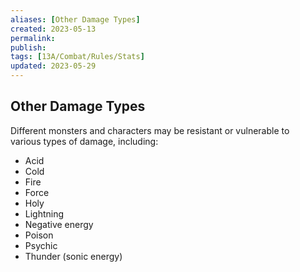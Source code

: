 ```yaml
---
aliases: [Other Damage Types]
created: 2023-05-13
permalink: 
publish: 
tags: [13A/Combat/Rules/Stats]
updated: 2023-05-29
---
```


## Other Damage Types

Different monsters and characters may be resistant or vulnerable to  
various types of damage, including:

- Acid
- Cold
- Fire
- Force
- Holy
- Lightning
- Negative energy
- Poison
- Psychic
- Thunder (sonic energy)